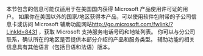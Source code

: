 <Token xmlns:xlink="http://www.w3.org/1999/xlink">本节包含的信息可能仅适用于在美国国内获得 Microsoft 产品使用许可证的用户。 如果你在美国以外的国家/地区获得本产品，可以使用软件包附带的子公司信息卡或访问 <externalLink xmlns="http://ddue.schemas.microsoft.com/authoring/2003/5"><linkText>Microsoft 辅助功能网站</linkText><linkUri>http://go.microsoft.com/fwlink/?LinkId=8431</linkUri></externalLink> ，获取 Microsoft 支持服务电话号码和地址列表。 你可以与分公司联系，确认所在的地区是否提供本部分介绍的产品和服务类型。 辅助功能的相关信息具有其他语言（包括日语和法语）版本。</Token>

<!--HONumber=May16_HO2-->


